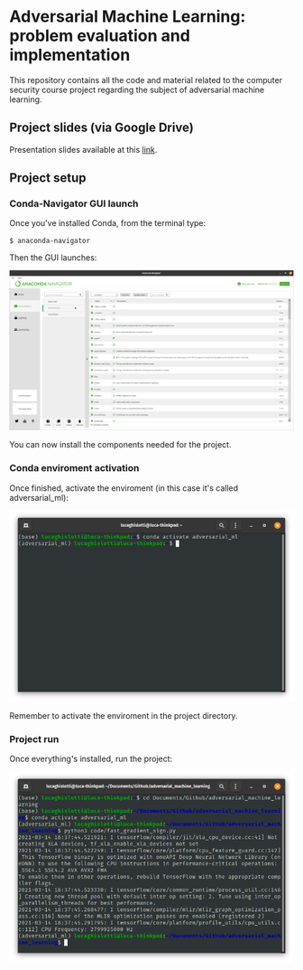 # Adversarial Machine Learning: problem evaluation and implementation

This repository contains all the code and material related to the computer security course project regarding the subject of adversarial machine learning.

## Project slides (via Google Drive)
Presentation slides available at this [link](https://drive.google.com/file/d/1gqZ8AyPJX-5C7r7ojdAkS7soUA0eC7yq/view?usp=sharing).

## Project setup

### Conda-Navigator GUI launch
Once you've installed Conda, from the terminal type:
```
$ anaconda-navigator

```
Then the GUI launches:

![Conda GUI](/readme_images/conda_gui.png)

You can now install the components needed for the project.


### Conda enviroment activation
Once finished, activate the enviroment (in this case it's called adversarial_ml):

![Conda terminal activation](/readme_images/conda_activate.png)

Remember to activate the enviroment in the project directory.

### Project run
Once everything's installed, run the project:

![Project terminal run](/readme_images/project_run.png)

